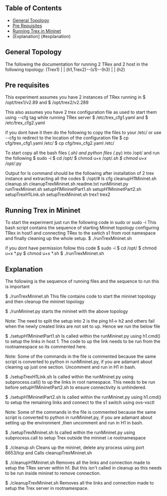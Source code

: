 ## Table of Contents
* [General Topology](#general-topology)
* [Pre Requisites](#pre-requisites)
* [Running Trex in Mininet](#running-trex-in-mininet)
* [Explanation] (#explanation)

## General Topology
The following the documentation for running 2 TRex and 2 host in the following topology: 
                  (Trex1)
		     |
	             |
 	(h1,Trex2)--(s1)--(h3)
		     |
		     |
		   (h2)

## Pre requisites
This experiment assumes you have 2 instances of TRex running in 
$ /opt/trex1/v2.89 
and 
$ /opt/trex2/v2.289 

This also assumes you have 2 trex configuration file as used to start them using --cfg tag while running TRex server 
$ /etc/trex_cfg1.yaml 
and 
$ /etc/trex_cfg2.yaml

if you dont have it then do the following to copy the files to your /etc/ or use --cfg to redirect to the location of the configuration file
$ cp cfg/trex_cfg1.yaml /etc/
$ cp cfg/trex_cfg2.yaml /etc/

To start copy all the bash files (*.sh) and python files (*.py) into /opt/ and run the following
$ sudo -i
$ cd /opt/
$ chmod u+x /opt/*.sh
$ chmod u+x /opt/*.py

Output for ls command should be the following after installation of 2 trex instance and extracting all the codes
$ :/opt/# ls
cfg   cleanupH1Mininet.sh  cleanup.sh  cleanupTrexMininet.sh  readme.txt  runMininet.py  runTrexMininet.sh  setupH1MininetPart1.sh  setupH1MininetPart2.sh  setupTrexH1Link.sh  setupTrexMininet.sh
trex1 trex2

## Running Trex in Mininet
To start the experiment just run the following code in sudo or sudo -i
This bash script contains the sequence of starting Mininet topology configuring TRex in host1 and connecting TRex to the swtich s1 from root namespace and finally cleaning up the whole setup.
$ ./runTrexMininet.sh

if you dont have permission follow this code
$ sudo -i
$ cd /opt/
$ chmod u+x *.py
$ chmod u+x *.sh
$ ./runTrexMininet.sh

## Explanation
The following is the sequence of running files and the sequence to run this is important

$ ./runTrexMininet.sh
	This file contains code to start the mininet topology and then cleanup the mininet topology

$ ./runMininet.py
	starts the mininet with the above topology

Note: The need to split the setup into 2 is the ping h1-> h2 and others fail when the newly created links are not set to up. Hence we run the below file

$ ./setupH1MininetPart1.sh
	Is called within the runMininet.py using h1.cmd() to setup the links in host 1. The code to up the link needs to be run from the rootnamespace so its commented here.

Note: Some of the commands in the file is commented because the same script is converted to python in runMininet.py, if you are adamant about cleaning up just one section. Uncomment and run in H1 in bash.

$ ./setupTrexH1Link.sh
	Is called within the runMininet.py using subprocess.call() to up the links in root namespace. This needs to be run before setupH1MininetPart2.sh to ensure connectivity is unhindered.

$ ./setupH1MininetPart2.sh
	Is called within the runMininet.py using h1.cmd() to setup the remaining links and connect to the s1 switch using ovs-vsctl 

Note: Some of the commands in the file is commented because the same script is converted to python in runMininet.py, if you are adamant about setting up the environment ,then uncomment and run in H1 in bash.

$ ./setupTrexMininet.sh
	Is called within the runMininet.py using subprocess.call to setup Trex outside the mininet i.e rootnamespace

$ ./cleanup.sh
	Cleans up the mininet, delete any process using port 6653/tcp and Calls cleanupTrexMininet.sh

$ ./cleanupH1Mininet.sh
	Removes all the links and connection made to setup the TRex server within h1. But this isn't called in cleanup as this needs to be run inside mininet to remove connection.

$ ./cleanupTrexMininet.sh
	Removes all the links and connection made to setup the Trex server in rootnamespace.

